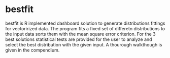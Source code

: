 # bestfit
bestfit is R implemented dashboard solution to generate distributions fittings for vectorirized data. The program fits a fixed set of differetn distributions to the input data sorts them with the mean square error criterion. For the 3 best solutions statistical tests are provided for the user to analyze and select the best distribution with the given input. A thourough walkthough is given in the compendium. 
